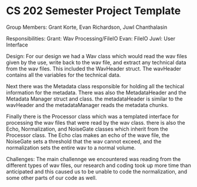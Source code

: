 # CS 202 Semester Project Template

Group Members: Grant Korte, Evan Richardson, Juwl Chanthalasin

Responsibilities:
Grant: Wav Processing/FileIO
Evan: FileIO
Juwl: User Interface

Design:
For our design we had a Wav class which would read the wav files given by the use, write back to the wav file, and extract any technical data from  the wav files. This included the WavHeader struct. The wavHeader contains all the variables for the technical data. 

Next there was the Metadata class responsible for holding all the techical information for the metadata. There was also the MetadataHeader and the Metadata Manager struct and class. the metadataHeader is similar to the wavHeader and the metadataManager reads the metadata chunks.

Finally there is the Processor class which was a templated interface for processing the wav files that were read by the wav class. there is also the Echo, Normalization, and NoiseGate classes which inherit from the Processor class.  The Echo clas makes an echo of the wave file, the NoiseGate sets a threshold that the wav cannot exceed, and the normalization sets the entire wav to a normal volume.


Challenges:
The main challennge we encountered was reading from the different types of wav files, our research and coding took up more time than anticipated and this caused us to be unable to code the normalization, and some other parts of our code as well.
